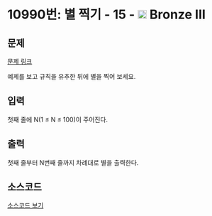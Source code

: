 # 10990번: 별 찍기 - 15 - <img src="https://static.solved.ac/tier_small/3.svg" style="height:20px" /> Bronze III

<!-- performance -->

<!-- 문제 제출 후 깃허브에 푸시를 했을 때 제출한 코드의 성능이 입력될 공간입니다.-->

<!-- end -->

## 문제

[문제 링크](https://boj.kr/10990)

<p>예제를 보고 규칙을 유추한 뒤에 별을 찍어 보세요.</p>

## 입력

<p>첫째 줄에 N(1 ≤ N ≤ 100)이 주어진다.</p>

## 출력

<p>첫째 줄부터 N번째 줄까지 차례대로 별을 출력한다.</p>

## 소스코드

[소스코드 보기](별%20찍기%20-%2015.py)